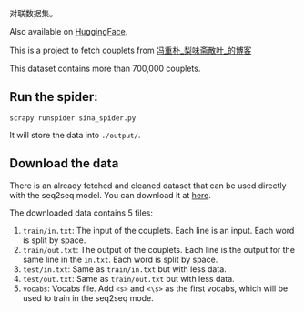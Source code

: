 对联数据集。

Also available on [HuggingFace](https://huggingface.co/datasets/wb14123/couplet).

This is a project to fetch couplets from [冯重朴_梨味斋散叶_的博客](http://blog.sina.com.cn/s/articlelist_1195052695_2_1.html)

This dataset contains more than 700,000 couplets.

Run the spider:
-------------

```
scrapy runspider sina_spider.py
```

It will store the data into `./output/`.


Download the data
-------------------

There is an already fetched and cleaned dataset that can be used directly with the seq2seq model. You can download it at [here](https://github.com/wb14123/couplet-dataset/releases/download/1.0/couplet.tar.gz).

The downloaded data contains 5 files:

1. `train/in.txt`: The input of the couplets. Each line is an input. Each word is split by space.
2. `train/out.txt`: The output of the couplets. Each line is the output for the same line in the `in.txt`. Each word is split by space.
3. `test/in.txt`: Same as `train/in.txt` but with less data.
4. `test/out.txt`: Same as `train/out.txt` but with less data.
5. `vocabs`: Vocabs file. Add `<s>` and `<\s>` as the first vocabs, which will be used to train in the seq2seq mode.

